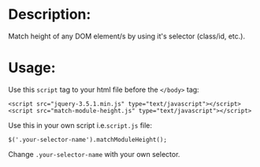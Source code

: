 # Description:

Match height of any DOM element/s by using it's selector (class/id, etc.).

# Usage:

Use this `script` tag to your html file before the `</body>` tag:
```
<script src="jquery-3.5.1.min.js" type="text/javascript"></script>
<script src="match-module-height.js" type="text/javascript"></script>
```

Use this in your own script i.e.`script.js` file:
```
$('.your-selector-name').matchModuleHeight();
```

Change `.your-selector-name` with your own selector.

